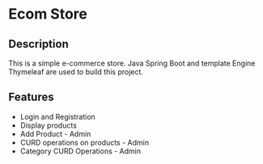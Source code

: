 # Ecom Store

## Description
This is a simple e-commerce store. Java Spring Boot and template Engine Thymeleaf are used to build this project.

## Features
- Login and Registration
- Display products
- Add Product - Admin
- CURD operations on products - Admin
- Category CURD Operations - Admin
